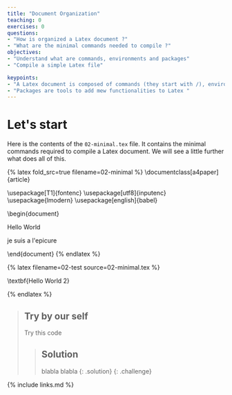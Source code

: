 ```yaml
---
title: "Document Organization"
teaching: 0
exercises: 0
questions:
- "How is organized a Latex document ?"
- "What are the minimal commands needed to compile ?"
objectives:
- "Understand what are commands, environments and packages"
- "Compile a simple Latex file"

keypoints:
- "A Latex document is composed of commands (they start with /), environments (starts with /begin{envname} and stop with /end{envname})"
- "Packages are tools to add mew functionalities to Latex "
---
```


# Let's start

Here is the contents of the ``02-minimal.tex`` file. It contains the minimal commands required to compile a Latex document. We will see a little further what does all of this.



{% latex fold_src=true filename=02-minimal %}
\documentclass[a4paper]{article}

\usepackage[T1]{fontenc}
\usepackage[utf8]{inputenc}
\usepackage{lmodern}
\usepackage[english]{babel}


\begin{document}

  Hello World

  je suis a l'epicure

\end{document}
{% endlatex %}

{% latex  filename=02-test source=02-minimal.tex %}

  \textbf{Hello World 2}

{% endlatex %}


> ## Try by our self
> Try this code
> > ## Solution
> > blabla
> > blabla
> {: .solution}
{: .challenge}

{% include links.md %}
